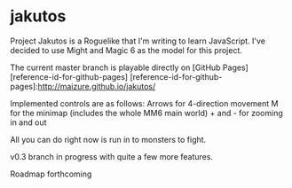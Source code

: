 # jakutos
Project Jakutos is a Roguelike that I'm writing to learn JavaScript. I've decided to use Might and Magic 6 as the model for this project.

The current master branch is playable directly on [GitHub Pages][reference-id-for-github-pages]
[reference-id-for-github-pages]:http://maizure.github.io/jakutos/

Implemented controls are as follows:
Arrows for 4-direction movement
M for the minimap (includes the whole MM6 main world)
\+ and \- for zooming in and out

All you can do right now is run in to monsters to fight.

v0.3 branch in progress with quite a few more features.

Roadmap forthcoming
